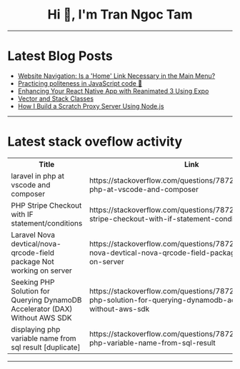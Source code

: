 <h1 align="center">Hi 👋, I'm Tran Ngoc Tam</h1>

---

# Latest Blog Posts 
<!-- BLOG-POST-LIST:START -->
- [Website Navigation: Is a &#39;Home&#39; Link Necessary in the Main Menu?](https://dev.to/jennavisions/website-navigation-is-a-home-link-necessary-in-the-main-menu-4ja)
- [Practicing politeness in JavaScript code 🤬](https://dev.to/silentwatcher_95/practicing-politeness-in-javascript-code-535g)
- [Enhancing Your React Native App with Reanimated 3 Using Expo](https://dev.to/3a5abi/enhancing-your-react-native-app-with-reanimated-3-using-expo-2ob2)
- [Vector and Stack Classes](https://dev.to/paulike/vector-and-stack-classes-k4)
- [How I Build a Scratch Proxy Server Using Node.js](https://dev.to/avinash_tare/how-i-build-a-scratch-proxy-server-using-nodejs-55d9)
<!-- BLOG-POST-LIST:END -->

---

# Latest stack oveflow activity
<table>
  <tr><th>Title</th><th>Link</th></tr>
  <!-- STACKOVERFLOW:START --><tr><td>laravel in php at vscode and composer</td><td>https://stackoverflow.com/questions/78727723/laravel-in-php-at-vscode-and-composer</td></tr><tr><td>PHP Stripe Checkout with IF statement/conditions</td><td>https://stackoverflow.com/questions/78727530/php-stripe-checkout-with-if-statement-conditions</td></tr><tr><td>Laravel Nova devtical/nova-qrcode-field package Not working on server</td><td>https://stackoverflow.com/questions/78727509/laravel-nova-devtical-nova-qrcode-field-package-not-working-on-server</td></tr><tr><td>Seeking PHP Solution for Querying DynamoDB Accelerator &lpar;DAX&rpar; Without AWS SDK</td><td>https://stackoverflow.com/questions/78727274/seeking-php-solution-for-querying-dynamodb-accelerator-dax-without-aws-sdk</td></tr><tr><td>displaying php variable name from sql result [duplicate]</td><td>https://stackoverflow.com/questions/78727229/displaying-php-variable-name-from-sql-result</td></tr><!-- STACKOVERFLOW:END -->
</table>

---


